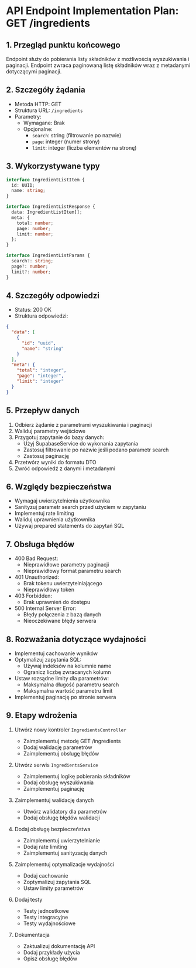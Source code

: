 # API Endpoint Implementation Plan: GET /ingredients

## 1. Przegląd punktu końcowego
Endpoint służy do pobierania listy składników z możliwością wyszukiwania i paginacji. Endpoint zwraca paginowaną listę składników wraz z metadanymi dotyczącymi paginacji.

## 2. Szczegóły żądania
- Metoda HTTP: GET
- Struktura URL: `/ingredients`
- Parametry:
  - Wymagane: Brak
  - Opcjonalne:
    - `search`: string (filtrowanie po nazwie)
    - `page`: integer (numer strony)
    - `limit`: integer (liczba elementów na stronę)

## 3. Wykorzystywane typy
```typescript
interface IngredientListItem {
  id: UUID;
  name: string;
}

interface IngredientListResponse {
  data: IngredientListItem[];
  meta: {
    total: number;
    page: number;
    limit: number;
  };
}

interface IngredientListParams {
  search?: string;
  page?: number;
  limit?: number;
}
```

## 4. Szczegóły odpowiedzi
- Status: 200 OK
- Struktura odpowiedzi:
```json
{
  "data": [
    {
      "id": "uuid",
      "name": "string"
    }
  ],
  "meta": {
    "total": "integer",
    "page": "integer",
    "limit": "integer"
  }
}
```

## 5. Przepływ danych
1. Odbierz żądanie z parametrami wyszukiwania i paginacji
2. Waliduj parametry wejściowe
3. Przygotuj zapytanie do bazy danych:
   - Użyj SupabaseService do wykonania zapytania
   - Zastosuj filtrowanie po nazwie jeśli podano parametr search
   - Zastosuj paginację
4. Przetwórz wyniki do formatu DTO
5. Zwróć odpowiedź z danymi i metadanymi

## 6. Względy bezpieczeństwa
- Wymagaj uwierzytelnienia użytkownika
- Sanityzuj parametr search przed użyciem w zapytaniu
- Implementuj rate limiting
- Waliduj uprawnienia użytkownika
- Używaj prepared statements do zapytań SQL

## 7. Obsługa błędów
- 400 Bad Request:
  - Nieprawidłowe parametry paginacji
  - Nieprawidłowy format parametru search
- 401 Unauthorized:
  - Brak tokenu uwierzytelniającego
  - Nieprawidłowy token
- 403 Forbidden:
  - Brak uprawnień do dostępu
- 500 Internal Server Error:
  - Błędy połączenia z bazą danych
  - Nieoczekiwane błędy serwera

## 8. Rozważania dotyczące wydajności
- Implementuj cachowanie wyników
- Optymalizuj zapytania SQL:
  - Używaj indeksów na kolumnie name
  - Ogranicz liczbę zwracanych kolumn
- Ustaw rozsądne limity dla parametrów:
  - Maksymalna długość parametru search
  - Maksymalna wartość parametru limit
- Implementuj paginację po stronie serwera

## 9. Etapy wdrożenia
1. Utwórz nowy kontroler `IngredientsController`
   - Zaimplementuj metodę GET /ingredients
   - Dodaj walidację parametrów
   - Zaimplementuj obsługę błędów

2. Utwórz serwis `IngredientsService`
   - Zaimplementuj logikę pobierania składników
   - Dodaj obsługę wyszukiwania
   - Zaimplementuj paginację

3. Zaimplementuj walidację danych
   - Utwórz walidatory dla parametrów
   - Dodaj obsługę błędów walidacji

4. Dodaj obsługę bezpieczeństwa
   - Zaimplementuj uwierzytelnianie
   - Dodaj rate limiting
   - Zaimplementuj sanityzację danych

5. Zaimplementuj optymalizacje wydajności
   - Dodaj cachowanie
   - Zoptymalizuj zapytania SQL
   - Ustaw limity parametrów

6. Dodaj testy
   - Testy jednostkowe
   - Testy integracyjne
   - Testy wydajnościowe

7. Dokumentacja
   - Zaktualizuj dokumentację API
   - Dodaj przykłady użycia
   - Opisz obsługę błędów 